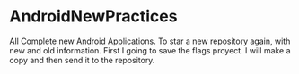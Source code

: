 # AndroidNewPractices
All Complete new Android Applications. To star a new repository again, with new and old information.
First I going to save the flags proyect. I will make a copy and then send it to the repository.

